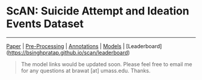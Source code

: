# ScAN: Suicide Attempt and Ideation Events Dataset

------------------------

[Paper](https://aclanthology.org/2022.naacl-main.75.pdf) | [Pre-Processing](https://github.com/bsinghpratap/ScAN/tree/main/get_data) | [Annotations](https://github.com/bsinghpratap/ScAN/tree/main/annotations) | [Models](#) | [Leaderboard] (https://bsinghpratap.github.io/scan/leaderboard)



> The model links would be updated soon. 
> Please feel free to email me for any questions at brawat [at] umass.edu. Thanks.
